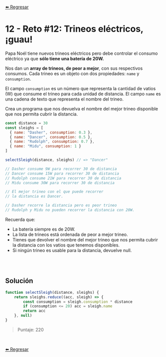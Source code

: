 [⬅️ Regresar](https://github.com/cosmoart/adventJS)

# 12 - Reto #12: Trineos eléctricos, ¡guau!

Papa Noél tiene nuevos trineos eléctricos pero debe controlar el consumo eléctrico ya que **sólo tiene una batería de 20W.**

Nos dan un **array de trineos, de peor a mejor**, con sus respectivos consumos. Cada trineo es un objeto con dos propiedades: ``name`` y ``consumption``.

El campo ``consumption`` es un número que representa la cantidad de vatios (W) que consume el trineo para cada unidad de distancia. El campo ``name`` es una cadena de texto que representa el nombre del trineo.

Crea un programa que nos devuelva el nombre del mejor trineo disponible que nos permita cubrir la distancia.

```js
const distance = 30
const sleighs = [
  { name: "Dasher", consumption: 0.3 },
  { name: "Dancer", consumption: 0.5 },
  { name: "Rudolph", consumption: 0.7 },
  { name: "Midu", consumption: 1 }
]

selectSleigh(distance, sleighs) // => "Dancer"

// Dasher consume 9W para recorrer 30 de distancia
// Dancer consume 15W para recorrer 30 de distancia
// Rudolph consume 21W para recorrer 30 de distancia
// Midu consume 30W para recorrer 30 de distancia

// El mejor trineo con el que puede recorrer
// la distancia es Dancer.

// Dasher recorre la distancia pero es peor trineo
// Rudolph y Midu no pueden recorrer la distancia con 20W.
```

Recuerda que:

- La batería siempre es de 20W.
- La lista de trineos está ordenada de peor a mejor trineo.
- Tienes que devolver el nombre del mejor trineo que nos permita cubrir la distancia con los vatios que tenemos disponibles.
- Si ningún trineo es usable para la distancia, devuelve null.

<br/>
<br/>

## Solución

```js
function selectSleigh(distance, sleighs) {
	return sleighs.reduce((acc, sleigh) => {
		const consumption = sleigh.consumption * distance
		if (consumption <= 20) acc = sleigh.name
		return acc
	}, null)
}
```

> Puntaje: 220

<br/>

[⬅️ Regresar](https://github.com/cosmoart/adventJS)